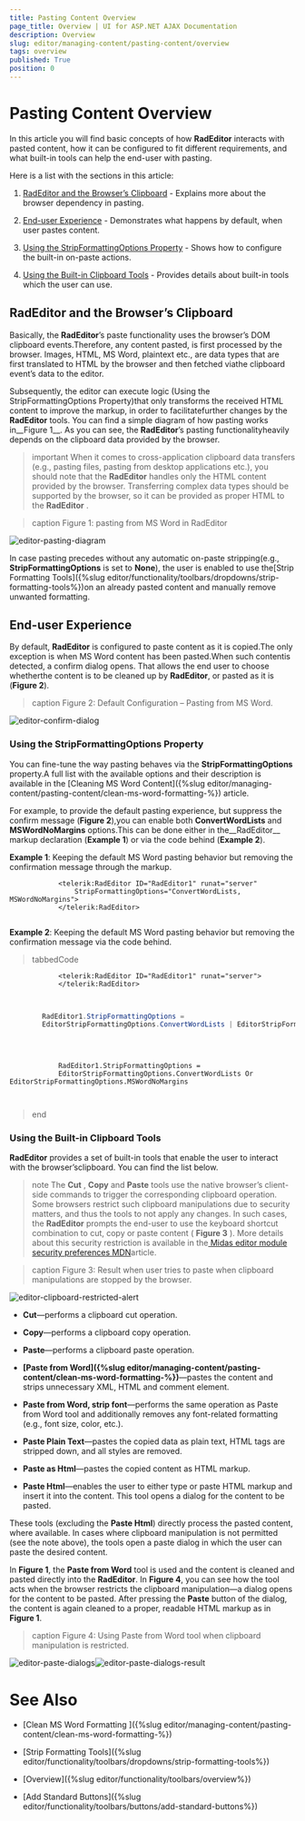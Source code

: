 ```yaml
---
title: Pasting Content Overview
page_title: Overview | UI for ASP.NET AJAX Documentation
description: Overview
slug: editor/managing-content/pasting-content/overview
tags: overview
published: True
position: 0
---
```


# Pasting Content Overview



In this article you will find basic concepts of how __RadEditor__	interacts with pasted content, how it can be configured to fit different requirements, and what built-in tools can help the end-user with pasting.

Here is a list with the sections in this article:

1. [RadEditor and the Browser’s Clipboard](#radeditor-and-the-browser’s-clipboard) - Explains more about the browser dependency in pasting.

1. [End-user Experience](#end-user-experience) - Demonstrates what happens by default, when user pastes content.

1. [Using the StripFormattingOptions Property](#using-the-stripformattingoptions-property) - Shows how to configure the built-in on-paste actions.

1. [Using the Built-in Clipboard Tools](#using-the-built-in-clipboard-tools) - Provides details about built-in tools which the user can use.

## RadEditor and the Browser’s Clipboard

Basically, the __RadEditor__’s paste functionality uses the browser’s DOM clipboard events.Therefore, any content pasted, is first processed by the browser. Images, HTML, MS Word, plaintext etc., are data types that are first translated to HTML by the browser and then fetched viathe clipboard event’s data to the editor.

Subsequently, the editor can execute logic (Using the StripFormattingOptions Property)that only transforms the received HTML content to improve the markup, in order to facilitatefurther changes by the __RadEditor__ tools. You can find a simple diagram of how pasting works in__Figure 1__. As you can see, the __RadEditor__’s pasting functionalityheavily depends on the clipboard data provided by the browser.

>important When it comes to cross-application clipboard data transfers (e.g., pasting files, pasting from desktop applications etc.),	you should note that the __RadEditor__ handles only the HTML content provided by the browser. Transferring complex data types should	be supported by the browser, so it can be provided as proper HTML to the __RadEditor__ .
>

>caption Figure 1: pasting from MS Word in RadEditor

![editor-pasting-diagram](images/editor-pasting-diagram.png)

In case pasting precedes without any automatic on-paste stripping(e.g., __StripFormattingOptions__ is set to __None__), the user is enabled to use the[Strip Formatting Tools]({%slug editor/functionality/toolbars/dropdowns/strip-formatting-tools%})on an already pasted content and manually remove unwanted formatting.

## End-user Experience

By default, __RadEditor__ is configured to paste content as it is copied.The only exception is when MS Word content has been pasted.When such contentis detected, a confirm dialog opens. That allows the end user to choose whetherthe content is to be cleaned up by __RadEditor__, or pasted as it is (__Figure 2__).
>caption Figure 2: Default Configuration – Pasting from MS Word.

![editor-confirm-dialog](images/editor-confirm-dialog.png)

### Using the StripFormattingOptions Property

You can fine-tune the way pasting behaves via the __StripFormattingOptions__ property.A full list with the available options and their description is available in the [Cleaning MS Word Content]({%slug editor/managing-content/pasting-content/clean-ms-word-formatting-%}) article.

For example, to provide the default pasting experience, but suppress the confirm message (__Figure 2__),you can enable both __ConvertWordLists__ and __MSWordNoMargins__ options.This can be done either in the__RadEditor__ markup declaration (__Example 1__) or via the code behind (__Example 2__).

__Example 1__: Keeping the default MS Word pasting behavior but removing the confirmation message through the markup.

````ASPNET
			<telerik:RadEditor ID="RadEditor1" runat="server" 
				StripFormattingOptions="ConvertWordLists, MSWordNoMargins">
			</telerik:RadEditor>
	
````



__Example 2__: Keeping the default MS Word pasting behavior but removing the confirmation message via the code behind.

>tabbedCode

````ASPNET
			<telerik:RadEditor ID="RadEditor1" runat="server">
			</telerik:RadEditor>
	
````



````C#
	
		RadEditor1.StripFormattingOptions = 
	    EditorStripFormattingOptions.ConvertWordLists | EditorStripFormattingOptions.MSWordNoMargins;
	
	
````



````VB
	
			RadEditor1.StripFormattingOptions =
			EditorStripFormattingOptions.ConvertWordLists Or EditorStripFormattingOptions.MSWordNoMargins
	
	
````


>end

### Using the Built-in Clipboard Tools

__RadEditor__ provides a set of built-in tools that enable the user to interact with the browser’sclipboard. You can find the list below.

>note The __Cut__ , __Copy__ and __Paste__ tools use the native browser’s	client-side commands to trigger	the corresponding clipboard operation. Some browsers restrict such clipboard manipulations due	to security matters, and thus the tools to not apply any changes. In such cases, the __RadEditor__ prompts the end-user to use the keyboard shortcut combination to cut, copy or paste content ( __Figure 3__ ).
>More details about this security restriction is available in the[	Midas editor module security preferences MDN](https://developer.mozilla.org/en-US/docs/Midas/Security_preferences)article.
>

>caption Figure 3: Result when user tries to paste when clipboard manipulations are stopped by the browser.

![editor-clipboard-restricted-alert](images/editor-clipboard-restricted-alert.png)

* __Cut__—performs a clipboard cut operation.

* __Copy__—performs a clipboard copy operation.

* __Paste__—performs a clipboard paste operation.

* __[Paste from Word]({%slug editor/managing-content/pasting-content/clean-ms-word-formatting-%})__—pastes the content and strips unnecessary XML, HTML and comment element.

* __Paste from Word, strip font__—performs the same operation as Paste from Word tool and additionally removes any font-related formatting (e.g., font size, color, etc.).

* __Paste Plain Text__—pastes the copied data as plain text, HTML tags are stripped down, and all styles are removed.

* __Paste as Html__—pastes the copied content as HTML markup.

* __Paste Html__—enables the user to either type or paste HTML markup and insert it into the content. This tool opens a dialog for the content to be pasted.

These tools (excluding the __Paste Html__) directly process the pasted content, where available.	In cases where clipboard manipulation is not permitted (see the note above), the tools open a	paste dialog in which the user can paste the desired content.

In __Figure 1__, the __Paste from Word__ tool is used and the content is cleaned	and pasted directly into the __RadEditor__.	In __Figure 4__, you can see how the tool acts when the browser restricts the clipboard manipulation—a dialog opens	for the content to be pasted. After pressing the __Paste__ button of the dialog, the content is again cleaned to a proper,	readable HTML markup as in __Figure 1__.
>caption Figure 4: Using Paste from Word tool when clipboard manipulation is restricted.

![editor-paste-dialogs](images/editor-paste-dialogs.png)![editor-paste-dialogs-result](images/editor-paste-dialogs-result.png)

# See Also

 * [Clean MS Word Formatting ]({%slug editor/managing-content/pasting-content/clean-ms-word-formatting-%})

 * [Strip Formatting Tools]({%slug editor/functionality/toolbars/dropdowns/strip-formatting-tools%})

 * [Overview]({%slug editor/functionality/toolbars/overview%})

 * [Add Standard Buttons]({%slug editor/functionality/toolbars/buttons/add-standard-buttons%})
